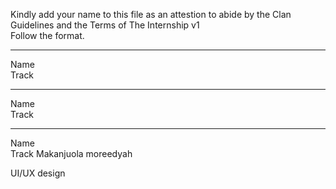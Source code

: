 Kindly add your name to this file as an attestion to abide by the Clan Guidelines and the Terms of The Internship v1
<br/> Follow the format.<br/> 
___
Name <br/>
Track
___
Name <br/>
Track
___
Name <br/>
Track
Makanjuola moreedyah

UI/UX design
